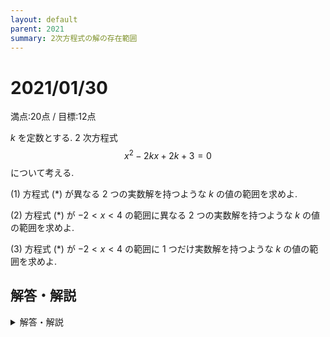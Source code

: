 ```yaml
---
layout: default
parent: 2021
summary: 2次方程式の解の存在範囲
---
```


# 2021/01/30

満点:20点 / 目標:12点

$k$ を定数とする. $2$ 次方程式 $$x^2-2kx+2k+3=0 \tag*{$(\ast)$}$$ について考える.

(1) 方程式 $(\ast)$ が異なる $2$ つの実数解を持つような $k$ の値の範囲を求めよ.

(2) 方程式 $(\ast)$ が $-2<x<4$ の範囲に異なる $2$ つの実数解を持つような $k$ の値の範囲を求めよ.

(3) 方程式 $(\ast)$ が $-2<x<4$ の範囲に $1$ つだけ実数解を持つような $k$ の値の範囲を求めよ.

<div style="page-break-before:always"></div>

## 解答・解説

<details markdown="1">
<summary>解答・解説</summary>

解の存在範囲の問題です. 特に高 1 模試だといつも出題されます(これしか出すものがないので).

- (1) は当然解けますね.
- (2) までは解けてほしい. グラフを描いてみて観察し, 条件を見つけてください.
    - 特に 1 年生, 触れている問題の量が少ないので, 手が止まると思います. 演習あるのみです.
- (3) は難しいんじゃないですかね……
    - グラフが動く様子をイメージしながら解くことになります. 
    - 基本的な $f(a) \cdot f(b) < 0$ のほかにも考えることがいろいろあってめんどい.
- グラフが動く様子を実験的にgifアニメにしてみました
    - 通信容量に気を遣って 500KB にしましたがちゃんと見えるかな

![output.gif](https://qiita-image-store.s3.ap-northeast-1.amazonaws.com/0/559517/b75f619e-8cd8-ec2d-3d86-56601f0034fd.gif)

ということで, 解答とちょっと補足です.

![mathterro_20210130.jpg](https://qiita-image-store.s3.ap-northeast-1.amazonaws.com/0/559517/1cec2c3e-2572-3d53-9043-ded51104d506.jpeg)
![sonzaihani.jpg](https://qiita-image-store.s3.ap-northeast-1.amazonaws.com/0/559517/26fea5d2-1f23-82f7-12d3-fcfa3aff9717.jpeg)

</details>